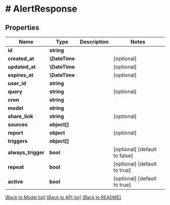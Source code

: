 # # AlertResponse

## Properties

Name | Type | Description | Notes
------------ | ------------- | ------------- | -------------
**id** | **string** |  |
**created_at** | **\DateTime** |  | [optional]
**updated_at** | **\DateTime** |  | [optional]
**expires_at** | **\DateTime** |  | [optional]
**user_id** | **string** |  |
**query** | **string** |  | [optional]
**cron** | **string** |  |
**model** | **string** |  |
**share_link** | **string** |  | [optional]
**sources** | **object[]** |  |
**report** | **object** |  | [optional]
**triggers** | **object[]** |  |
**always_trigger** | **bool** |  | [optional] [default to false]
**repeat** | **bool** |  | [optional] [default to true]
**active** | **bool** |  | [optional] [default to true]

[[Back to Model list]](../../README.md#models) [[Back to API list]](../../README.md#endpoints) [[Back to README]](../../README.md)
